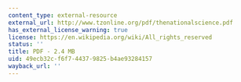```yaml
---
content_type: external-resource
external_url: http://www.tzonline.org/pdf/thenationalscience.pdf
has_external_license_warning: true
license: https://en.wikipedia.org/wiki/All_rights_reserved
status: ''
title: PDF - 2.4 MB
uid: 49ecb32c-f6f7-4437-9825-b4ae93284157
wayback_url: ''
---
```

